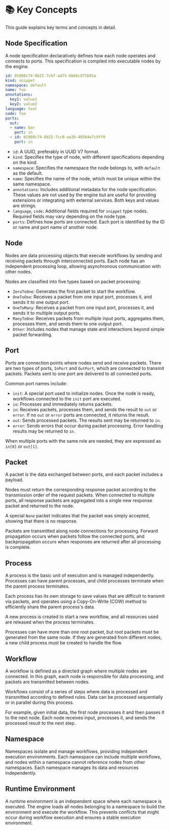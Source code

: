 # 📚 Key Concepts

This guide explains key terms and concepts in detail.

## Node Specification

A node specification declaratively defines how each node operates and connects to ports. This specification is compiled into executable nodes by the engine.

```yaml
id: 01908c74-8b22-7cbf-a475-6b6bc871b01a
kind: snippet
namespace: default
name: foo
annotations:
  key1: value1
  key2: value2
language: text
code: foo
ports:
  out:
  - name: bar
    port: in
  - id: 01908c74-8b22-7cc0-ae2b-40504e7c9ff0
    port: in
```

- `id`: A UUID, preferably in UUID V7 format.
- `kind`: Specifies the type of node, with different specifications depending on the kind.
- `namespace`: Specifies the namespace the node belongs to, with `default` as the default.
- `name`: Specifies the name of the node, which must be unique within the same namespace.
- `annotations`: Includes additional metadata for the node specification. These values are not used by the engine but are useful for providing extensions or integrating with external services. Both keys and values are strings.
- `language`, `code`: Additional fields required for `snippet` type nodes. Required fields may vary depending on the node type.
- `ports`: Defines how ports are connected. Each port is identified by the ID or name and port name of another node.

## Node

Nodes are data processing objects that execute workflows by sending and receiving packets through interconnected ports. Each node has an independent processing loop, allowing asynchronous communication with other nodes.

Nodes are classified into five types based on packet processing:
- `ZeroToOne`: Generates the first packet to start the workflow.
- `OneToOne`: Receives a packet from one input port, processes it, and sends it to one output port.
- `OneToMany`: Receives a packet from one input port, processes it, and sends it to multiple output ports.
- `ManyToOne`: Receives packets from multiple input ports, aggregates them, processes them, and sends them to one output port.
- `Other`: Includes nodes that manage state and interactions beyond simple packet forwarding.

## Port

Ports are connection points where nodes send and receive packets. There are two types of ports, `InPort` and `OutPort`, which are connected to transmit packets. Packets sent to one port are delivered to all connected ports.

Common port names include:
- `init`: A special port used to initialize nodes. Once the node is ready, workflows connected to the `init` port are executed.
- `io`: Processes and immediately returns packets.
- `in`: Receives packets, processes them, and sends the result to `out` or `error`. If no `out` or `error` ports are connected, it returns the result.
- `out`: Sends processed packets. The results sent may be returned to `in`.
- `error`: Sends errors that occur during packet processing. Error handling results may be returned to `in`.

When multiple ports with the same role are needed, they are expressed as `in[0]` or `out[1]`.

## Packet

A packet is the data exchanged between ports, and each packet includes a payload.

Nodes must return the corresponding response packet according to the transmission order of the request packets. When connected to multiple ports, all response packets are aggregated into a single new response packet and returned to the node.

A special `None` packet indicates that the packet was simply accepted, showing that there is no response.

Packets are transmitted along node connections for processing. Forward propagation occurs when packets follow the connected ports, and backpropagation occurs when responses are returned after all processing is complete.

## Process

A process is the basic unit of execution and is managed independently. Processes can have parent processes, and child processes terminate when the parent process terminates.

Each process has its own storage to save values that are difficult to transmit via packets, and operates using a Copy-On-Write (COW) method to efficiently share the parent process's data.

A new process is created to start a new workflow, and all resources used are released when the process terminates.

Processes can have more than one root packet, but root packets must be generated from the same node. If they are generated from different nodes, a new child process must be created to handle the flow.

## Workflow

A workflow is defined as a directed graph where multiple nodes are connected. In this graph, each node is responsible for data processing, and packets are transmitted between nodes.

Workflows consist of a series of steps where data is processed and transmitted according to defined rules. Data can be processed sequentially or in parallel during this process.

For example, given initial data, the first node processes it and then passes it to the next node. Each node receives input, processes it, and sends the processed result to the next step.

## Namespace

Namespaces isolate and manage workflows, providing independent execution environments. Each namespace can include multiple workflows, and nodes within a namespace cannot reference nodes from other namespaces. Each namespace manages its data and resources independently.

## Runtime Environment

A runtime environment is an independent space where each namespace is executed. The engine loads all nodes belonging to a namespace to build the environment and execute the workflow. This prevents conflicts that might occur during workflow execution and ensures a stable execution environment.
